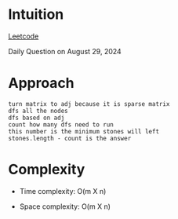 # Intuition

[Leetcode](https://leetcode.com/problems/most-stones-removed-with-same-row-or-column)

Daily Question on August 29, 2024

# Approach

```
turn matrix to adj because it is sparse matrix
dfs all the nodes
dfs based on adj
count how many dfs need to run
this number is the minimum stones will left
stones.length - count is the answer
```

# Complexity

- Time complexity: O(m X n)

- Space complexity: O(m X n)
